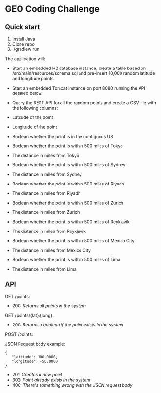 # GEO Coding Challenge

## Quick start

1. Install Java
2. Clone repo
3. ./gradlew run

The application will: 

- Start an embedded H2 database instance, create a table based on /src/main/resources/schema.sql and pre-insert 10,000 random latitude and longitude points

- Start an embedded Tomcat instance on port 8080 running the API detailed below.

- Query the REST API for all the random points and create a CSV file with the following columns:
 - Latitude of the point
 - Longitude of the point
 - Boolean whether the point is in the contiguous US
 - Boolean whether the point is within 500 miles of Tokyo
 - The distance in miles from Tokyo
 - Boolean whether the point is within 500 miles of Sydney
 - The distance in miles from Sydney
 - Boolean whether the point is within 500 miles of Riyadh
 - The distance in miles from Riyadh
 - Boolean whether the point is within 500 miles of Zurich
 - The distance in miles from Zurich
 - Boolean whether the point is within 500 miles of Reykjavik
 - The distance in miles from Reykjavik
 - Boolean whether the point is within 500 miles of Mexico City
 - The distance in miles from Mexico City
 - Boolean whether the point is within 500 miles of Lima
 - The distance in miles from Lima


## API

GET /points:

- 200: *Returns all points in the system*

GET /points/{lat}:{long}:

- 200: *Returns a boolean if the point exists in the system*

POST /points:

 JSON Request body example:

 ```
 {
    "latitude": 100.0000,
    "longitude": -56.0000
 }
 ```

- 201: *Creates a new point*
- 302: *Point already exists in the system*
- 400: *There's something wrong with the JSON request body*
